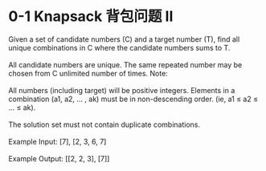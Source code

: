 # 0-1 Knapsack 背包问题 II

Given a set of candidate numbers (C) and a target number (T), find all unique combinations in C where the candidate numbers sums to T. \
\
All candidate numbers are unique. The same repeated number may be chosen from C unlimited number of times. Note: \
\
All numbers (including target) will be positive integers. Elements in a combination (a1, a2, … , ak) must be in non-descending order. (ie, a1 ≤ a2 ≤ … ≤ ak). \
\
The solution set must not contain duplicate combinations. \
\
Example Input: \[7], \[2, 3, 6, 7] \
\
Example Output: \[\[2, 2, 3], \[7]]
